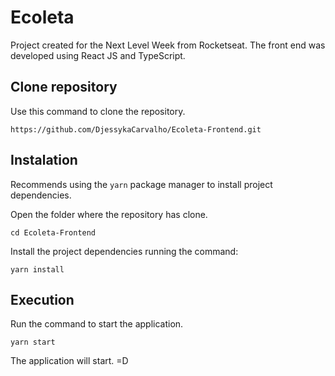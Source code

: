 # Ecoleta

Project created for the Next Level Week from Rocketseat.
The front end was developed using React JS and TypeScript.

## Clone repository

Use this command to clone the repository.

```
https://github.com/DjessykaCarvalho/Ecoleta-Frontend.git
```

## Instalation

Recommends using the `yarn` package manager to install project dependencies.

Open the folder where the repository has clone.

```
cd Ecoleta-Frontend
```

Install the project dependencies running the command:

```
yarn install
```

## Execution

Run the command to start the application.

```
yarn start
```

The application will start. =D
